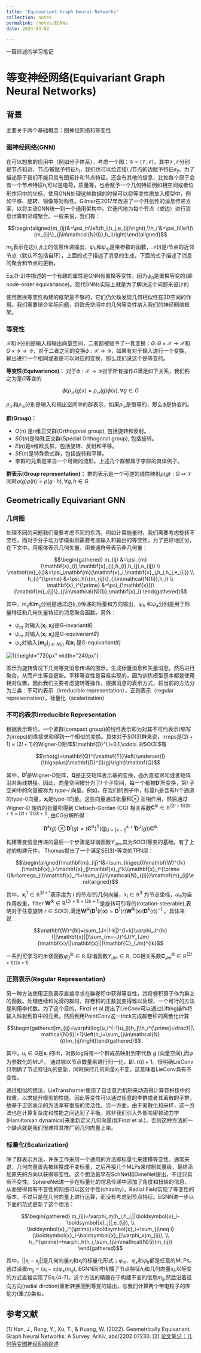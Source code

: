 ```yaml
---
title: "Equivariant Graph Neural Networks"
collection: notes
permalink: /notes/EGNNs
date: 2024-04-02

---
```


一篇综述的学习笔记

# 等变神经网络(Equivariant Graph Neural Networks)

## 背景
主要关于两个基础概念：图神经网络和等变性

### 图神经网络(GNN)

在可以想象的应用中（例如分子体系），考虑一个图：$\mathcal{G}=(\mathcal{V},\mathcal{E})$，其中$\mathcal{V},\mathcal{E}$分别是节点和边，节点$i$被赋予特征$h_i$，我们也可以给连接$i,j$节点的边赋予特征$e_{ij}$。为了描述原子我们不能只具有图拓扑和节点特征，还会有其他的信息，比如每个原子会有一个节点特征$h_i$可以是电荷，质量等，也会赋予一个几何特征例如相空间或者位形空间中的坐标，使用GNN处理这些数据的时候可以将等变性质加入模型中，例如平移、旋转、镜像等对称性。Gilmer在2017年改进了一个开创性的消息传递方案，以将主流GNN统一到一个通用架构中。它迭代地为每个节点（或边）进行消息计算和邻域聚合。一般来说，我们有：

$$\begin{aligned}m_{ij}&=\psi_m\left(h_i,h_j,e_{ij}\right),\\h_i'&=\psi_h\left(\{m_{ij}\}_{j\in\mathcal{N}(i)},h_i\right)\end{aligned}$$

$m_{ij}$表示在边$(i,j)$上的信息传递输出，$\psi_h$和$\psi_m$是带参数的函数，$\mathcal{N}(i)$是$i$节点的近邻节点（默认不包括自环），上面的式子描述了消息的生成，下面的式子描述了消息的聚合和节点的更新。

Eq.(1-2)中描述的一个有趣的属性是GNN有置换等变性，因为$\psi_h$是置换等变的(即node-order equivariance)。现代GNNs实际上就是为了解决这个问题来设计的

使用置换等变性构建的框架是不够的，它们仍欠缺发现几何相似性在3D空间的作用。我们需要结合实际问题，将欧氏空间中的几何等变性纳入我们的神经网络框架。

### 等变性

$\mathcal{X}$和$\mathcal{Y}$分别是输入和输出向量空间，二者都被赋予了一套变换：$G\colon G\times\mathcal{X}\to\mathcal{X}$和$G\times\mathcal{Y}\to\mathcal{Y}$，对于二者之间的变换$\phi:\mathcal{X}\to\mathcal{Y}$，如果有对于输入进行一个变换，输出进行一个相同或者是可以对应的变换，那么我们说这个是等变的。

**等变性(Equivariance)：** 对于$\phi:\mathcal{X}\to\mathcal{Y}$对于所有操作$G$满足如下关系，我们称之为是$G$等变的

$$\phi(\rho_{\mathcal{X}}(g)x)=\rho_{\mathcal{Y}}(g)\phi(x),\forall g\in G$$

$\rho_{\mathcal{X}}$和$\rho_{\mathcal{Y}}$分别是输入和输出空间中的群表示，如果$\rho_{\mathcal{Y}}$是恒等的，那么$\phi$是协变的。

**群(Group)：** 
- $O(n)$ 是$n$维正交群(Orthogonal group), 包括旋转和反射。
- $SO(n)$是特殊正交群(Special Orthogonal group), 包括旋转。
- $E(n)$是$n$维欧氏群，包括旋转、反射和平移。
- $SE(n)$是特殊欧式群，包括旋转和平移。
- 李群的元素是来自一个可微的流形。上述几个群都属于李群的具体例子。

**群表示(Group representation)：** 群的表示是一个可逆的线性映射$\rho(g):G\mapsto\mathcal{V}$同时$\rho(g)\rho(h)=\rho(g{\cdot}h),\forall g,h\in G$

## Geometrically Equivariant GNN

### 几何图

处理不同的问题我们需要考虑不同的东西，例如计算能量时，我们需要考虑旋转不变性，而对于分子动力学模拟则需要考虑输入和输出的等变性，为了更好地区分，在下文中，用粗体表示几何矢量，用普通符号表示非几何量：

$$\begin{gathered}
m_{ij} &=\psi_{m}(\mathbf{x}_{i},\mathbf{x}_{j},h_{i},h_{j},e_{ij}) \\
\mathbf{m}_{ij}&=\psi_\mathbf{m}(\mathbf{x}_i,\mathbf{x}_j,h_i,h_j,e_{ij}) \\
h_{i}^{\prime} &=\psi_h(\{m_{ij}\}_{j\in\mathcal{N}(i)},h_i) \\
\mathbf{x}_i^{\prime} &=\psi_{\mathbf{x}}(\{\mathbf{m}_{ij}\}_{j\in\mathcal{N}(i)},\mathbf{x}_i) 
\end{gathered}$$

其中，$m_{ij}$和$\mathbf{m}_{ij}$分别是通过边$(i,j)$传递的标量和方向输出，$\psi_h$ 和$\psi_\mathbf{x}$分别是用于标量特征和几何矢量特征的消息聚合函数。另外：

- $\psi_m$ 对输入$(\mathbf{x}_i,\mathbf{x}_j)$是G-invariant的
-  $\psi_\mathrm{m}$ 对输入$(\mathbf{x}_i,\mathbf{x}_j)$是G-equivariant的
-  $\psi_\mathrm{x}$对输入$\{\mathbf{m}_{ij}\}_{j\in N(i)}$ 和$\mathbf{x}_i$ 是G-equivariant的

![1](/_notes/机器学习/Equivariant_GNN/image1.png){:height="720px" width="240px"}

图示为旋转情况下几何等变消息传递的图示。生成标量消息和矢量消息，然后进行聚合，从而产生等变更新。平移等变性是容易实现的，因为训练模型基本都是使用相对位置，因此我们主要考虑旋转等操作，根据消息的表示方式，将当前的方法分为三类：不可约表示（irreducible representation），正则表示（regular representation），标量化（scalarization）

### 不可约表示Irreducible Representation

根据表示理论，一个紧群(compact group)的线性表示即为对其不可约表示(缩写为irreps)的直接求和得到一个相似的变换。具体对于$SO(3)$群来说，irreps是$(2l+1)\times(2l+1)$的Wigner-D矩阵$\mathbf{D}^l,l=0,1,\cdots $对$SO(3)$有

$$\rho(g)=\mathbf{Q}^{\mathsf{T}}\left(\underset{l}{\bigoplus}\mathbf{D}^{l}(g)\right)\mathbf{Q}$$

其中，$\mathbf{D}^{l}$是Wigner-D矩阵，$\mathbf{Q}$是正交矩阵表示基的变换，$\bigoplus$为直接求和或者矩阵沿对角线拼接。因此，向量空间被分为了$l$ 个子空间，每一个都被$\mathbf{D}^l$所变换，第$l$ 子空间中的向量被称为 $type$-$l$ 向量。例如，在我们的例子中，标量$h_i$是含有$H$个通道的type-0向量，$\mathbf{x}_i$是type-1向量。这些向量通过张量积$\otimes$ 互相作用，然后通过Wigner-D 矩阵的张量积得到 Clebsch-Gordan (CG) 相关系数$\mathbf{C}^{lk}\in\mathbb{R}^{(2l+1)(2k+1)\times(2l+1)(2k+1)}$, 由CG分解所得：

$$\mathbf{D}^k(g)\otimes \mathbf{D}^l(g)=(\mathbf{C}^{lk})^{\mathrm{T}}\left(\bigoplus_{J=|k-l|}^{k+l}\mathbf{D}^J(g)\right)\mathbf{C}^{lk}$$

构建等变信息传递的最后一个步骤是球谐函数$Y_{Jm}$,其为$SO(3)$等变的基础。有了上述的构建元件， Thomas提出了一个满足SE(3)-等变的TFN层：

$$\begin{aligned}\mathbf{m}_{ij}^l&=\sum_{k\geq0}\mathbf{W}^{lk}(\mathbf{x}_i-\mathbf{x}_j)\mathbf{x}_j^k\\\mathbf{x}_i^{\prime l}&=\omega_{ll}\mathbf{x}_i^l+\sum_{j\in\mathcal{N}_{(i)}}\mathbf{m}_{ij}\end{aligned}$$

其中，$\mathbf{x}_i^{\prime l}\in\mathbb{R}^{2l+1}$表示度为 $l$ 的节点$i$的几何向量，$\mathrm{x}_i\in\mathbb{R}^3$ 为节点坐标，$\omega_{ll}$为自作用权重，filter $\mathbf{W}^{lk}\in\mathbb{R}^{(2l+1)\times(2k+1)}$是旋转可引导的(rotation-steerable),表明对于任意旋转 $r\in SO(3)$,满足$\mathbf{W}^{lk}(\mathbf{D}^1(r)\mathbf{x})=\mathbf{D}^1(r)\mathbf{W}^{lk}(\mathbf{x})(\mathbf{D}^k(r))^{-1}$ 。具体来说：

$$\mathbf{W}^{lk}=\sum_{J=|l-k|}^{l+k}\varphi_J^{lk}(||\mathbf{x}||)\sum_{m=-J}^{J}Y_{Jm}(\mathbf{x}/||\mathbf{x}||)\mathbf{C}_{Jm}^{lk}$$

一系列可学习的半径函数$\varphi_J^{lk}\in\mathbb{R}$,球谐函数$Y_{Jm}\in\mathbb{R}$, CG相关系数$\mathbf{C}_{Jm}^{lk}\in\mathbb{R}^{(2l+1)(2k+1)}$

### 正则表示(Regular Representation)

另一种方法使用正则表示直接寻求在群卷积中获得等变性，其将卷积算子作为群上的函数。处理连续和光滑的群时，群卷积的正数就变得难以处理，一个可行的方法是利用李代数。为了这个目的，Finzi et al.提出了LieConv可以通过Lifting操作将输入映射到群中的元素，然后利用PointConv这一trick完成群卷积的离散化计算

$$\begin{gathered}m_{ij}=\varphi(log(u_i^{-1}u_j))h_j\\h_i^{\prime}=\frac1{|\mathcal{N}(i)|+1}\left(h_i+\sum_{j\in\mathcal{N}(i)}m_{ij}\right)\end{gathered}$$

其中，$u_i\in G$是$\mathbf{x}_i$ 的lift，对数log将每一个群成员映射到李代数 $g$ (向量空间),而$\varphi$为参数化的MLP， 通过除以节点数量来进行归一化，即$\mathcal{N}(i)+1$。很明确LieConv只明确了节点特征$h_i$的更新，同时保持几何向量$x_i$不变，这意味着LieConv具有不变性。

通过相似的想法，LieTransformer使用了自注意力机制来动态得计算卷积核中的权重，以求提升模型的性能。因此等变性可以通过任意的李群或者其离散的子群，故基于正则表示的方法享有很高的灵活性。另一方面，由于离散化和采样，这一方法也在计算复杂度和性能之间达到了平衡。除非我们引入外部哈密顿动力学(Hamiltonian dynamics)来重新定义几何向量(如Finzi et al.)，否则这种方法的一个缺点就是我们很难将其推广到几何向量上来。

### 标量化(Scalarization)
除了群表示方法，许多工作采用一个通用的方法即标量化来建模等变性。通常来说，几何向量首先被转换成不变标量，之后再接几个MLPs来控制其量级，最终添加原先的方向以获得等变性。这个想法最早在SchNet和DimeNet提出，不过只具有不变性。SphereNet进一步在标量化的信息传递中添加了角度和扭转的信息，从而使得具有不变性的网络可以区分手性(chirality)。Radial Field实现了等变性的版本，不过只是在几何向量上进行运算，而没有考虑到节点特征。EGNN进一步以下面的范式更新了这个想法：

$$\begin{gathered}
m_{ij}=\varphi_m(h_i,h_j,||\boldsymbol{x}_i-\boldsymbol{x}_j||,e_{ij}), \\
\boldsymbol{x}_i^{\prime}=\boldsymbol{x}_i+\sum_{j\neq i}(\boldsymbol{x}_i-\boldsymbol{x}_j)\varphi_x(m_{ij}), \\
h_i^{\prime}=\varphi_h(h_i,\sum_{j\in\mathcal{N}(i)}m_{ij}) 
\end{gathered}$$

其中，$||x_i-x_j||$是几何向量$x_i$和$x_j$的标量化形式；$\varphi_m$、$\varphi_x$和$\varphi_h$都是任意的MLPs。通过设置$m_{ij}=(x_i-x_j)\varphi_x(m_{ij})$, EGNN同时传播了节点特征$h_i$和几何向量$x_i$,以等变的方式直接实现了Eq.(4-7)。这个方法的精髓在于构建不变的信息$m_{ij}$,然后沿着径向方向(radial dirction)重新转换回到等变的输出，与我们计算两个带电粒子的库伦力(重力)类似。

## 参考文献
[1] Han, J., Rong, Y., Xu, T., & Huang, W. (2022). Geometrically Equivariant Graph Neural Networks: A Survey. ArXiv, abs/2202.07230.
[2] [论文笔记：几何等变图神经网络综述](https://gabriel-qin.github.io/2023/06/03/Survey-Geometrically-Equivariant-GNN/)